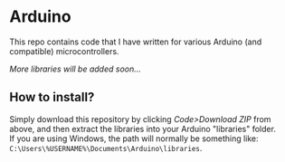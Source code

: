 # Arduino
This repo contains code that I have written for various Arduino (and compatible) microcontrollers.

_More libraries will be added soon..._

## How to install?
Simply download this repository by clicking _Code>Download ZIP_ from above, and then extract the libraries into your Arduino "libraries" folder. <br/>
If you are using Windows, the path will normally be something like: `C:\Users\%USERNAME%\Documents\Arduino\libraries`.
